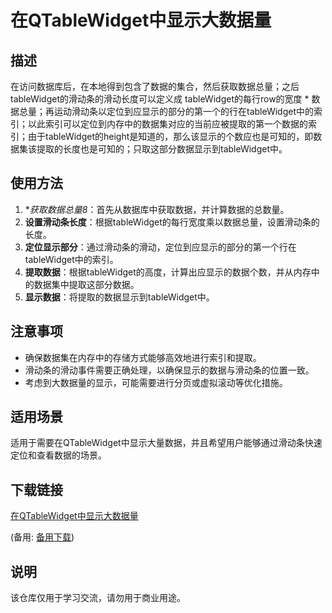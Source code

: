 # 在QTableWidget中显示大数据量

## 描述

在访问数据库后，在本地得到包含了数据的集合，然后获取数据总量；之后tableWidget的滑动条的滑动长度可以定义成 tableWidget的每行row的宽度 * 数据总量；再运动滑动条以定位到应显示的部分的第一个的行在tableWidget中的索引；以此索引可以定位到内存中的数据集对应的当前应被提取的第一个数据的索引；由于tableWidget的height是知道的，那么该显示的个数应也是可知的，即数据集该提取的长度也是可知的；只取这部分数据显示到tableWidget中。

## 使用方法

1. **获取数据总量8*：首先从数据库中获取数据，并计算数据的总数量。
2. **设置滑动条长度**：根据tableWidget的每行宽度乘以数据总量，设置滑动条的长度。
3. **定位显示部分**：通过滑动条的滑动，定位到应显示的部分的第一个行在tableWidget中的索引。
4. **提取数据**：根据tableWidget的高度，计算出应显示的数据个数，并从内存中的数据集中提取这部分数据。
5. **显示数据**：将提取的数据显示到tableWidget中。

## 注意事项

- 确保数据集在内存中的存储方式能够高效地进行索引和提取。
- 滑动条的滑动事件需要正确处理，以确保显示的数据与滑动条的位置一致。
- 考虑到大数据量的显示，可能需要进行分页或虚拟滚动等优化措施。

## 适用场景

适用于需要在QTableWidget中显示大量数据，并且希望用户能够通过滑动条快速定位和查看数据的场景。

## 下载链接
[在QTableWidget中显示大数据量](https://pan.quark.cn/s/9b705e588284) 

(备用: [备用下载](https://pan.baidu.com/s/15_QOGk9fHA1AYQeqa1MBAw?pwd=1234))

## 说明

该仓库仅用于学习交流，请勿用于商业用途。
